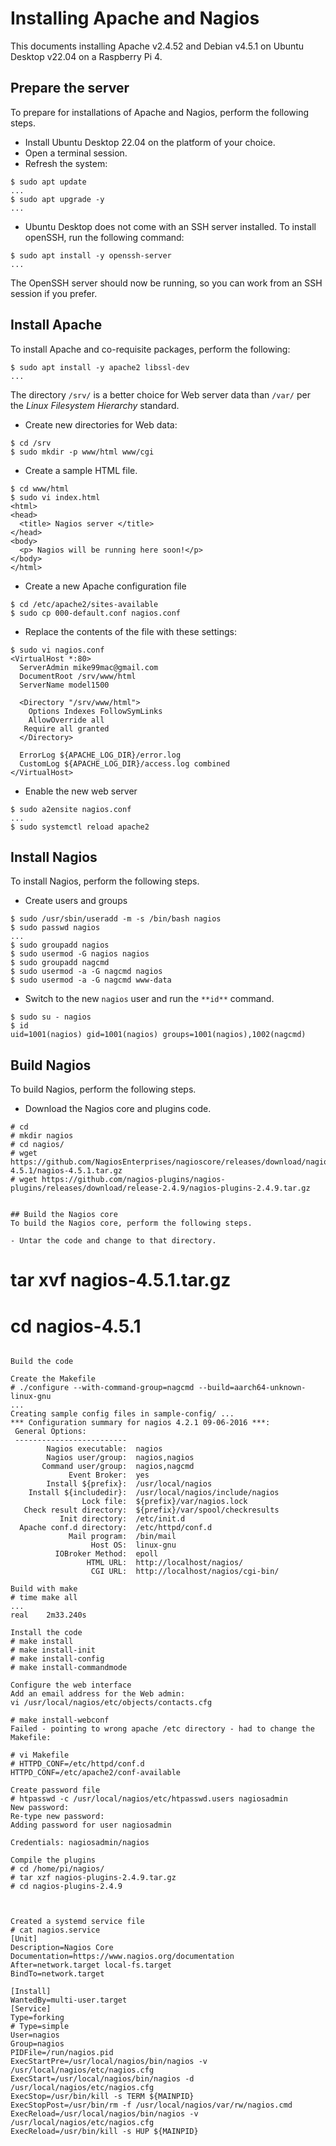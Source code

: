 # Installing Apache and Nagios 
This documents installing Apache v2.4.52 and Debian v4.5.1 on Ubuntu Desktop v22.04 on a Raspberry Pi 4.

## Prepare the server 
To prepare for installations of Apache and Nagios, perform the following steps.

- Install Ubuntu Desktop 22.04 on the platform of your choice.  
- Open a terminal session.
- Refresh the system:

```
$ sudo apt update
...
$ sudo apt upgrade -y
...
```

- Ubuntu Desktop does not come with an SSH server installed.  To install openSSH, run the following command:

```
$ sudo apt install -y openssh-server
...
```

The OpenSSH server should now be running, so you can work from an SSH session if you prefer.

## Install Apache
To install Apache and co-requisite packages, perform the following:
```
$ sudo apt install -y apache2 libssl-dev
...
```

The directory ``/srv/`` is a better choice for Web server data than ``/var/`` per the *Linux Filesystem Hierarchy* standard. 
- Create new directories for Web data:
```
$ cd /srv
$ sudo mkdir -p www/html www/cgi
```

- Create a sample HTML file.

```
$ cd www/html
$ sudo vi index.html
<html>
<head>
  <title> Nagios server </title>
</head>
<body>
  <p> Nagios will be running here soon!</p>
</body>
</html>
```

- Create a new Apache configuration file

```
$ cd /etc/apache2/sites-available
$ sudo cp 000-default.conf nagios.conf
```

- Replace the contents of the file with these settings:

```
$ sudo vi nagios.conf
<VirtualHost *:80>
  ServerAdmin mike99mac@gmail.com
  DocumentRoot /srv/www/html
  ServerName model1500

  <Directory "/srv/www/html">
    Options Indexes FollowSymLinks
    AllowOverride all
   Require all granted
  </Directory>

  ErrorLog ${APACHE_LOG_DIR}/error.log
  CustomLog ${APACHE_LOG_DIR}/access.log combined
</VirtualHost>
```

- Enable the new web server

```
$ sudo a2ensite nagios.conf
...
$ sudo systemctl reload apache2
```

## Install Nagios
To install Nagios, perform the following steps.

- Create users and groups

```
$ sudo /usr/sbin/useradd -m -s /bin/bash nagios
$ sudo passwd nagios
...
$ sudo groupadd nagios
$ sudo usermod -G nagios nagios
$ sudo groupadd nagcmd
$ sudo usermod -a -G nagcmd nagios
$ sudo usermod -a -G nagcmd www-data
```

- Switch to the new ``nagios`` user and run the ``**id**`` command.

```
$ sudo su - nagios
$ id
uid=1001(nagios) gid=1001(nagios) groups=1001(nagios),1002(nagcmd)
```

## Build Nagios
To build Nagios, perform the following steps.

- Download the Nagios core and plugins code.

```
# cd
# mkdir nagios
# cd nagios/
# wget https://github.com/NagiosEnterprises/nagioscore/releases/download/nagios-4.5.1/nagios-4.5.1.tar.gz
# wget https://github.com/nagios-plugins/nagios-plugins/releases/download/release-2.4.9/nagios-plugins-2.4.9.tar.gz


## Build the Nagios core
To build the Nagios core, perform the following steps.

- Untar the code and change to that directory.

```
# tar xvf nagios-4.5.1.tar.gz
# cd nagios-4.5.1
```

Build the code

Create the Makefile
# ./configure --with-command-group=nagcmd --build=aarch64-unknown-linux-gnu
...
Creating sample config files in sample-config/ ...
*** Configuration summary for nagios 4.2.1 09-06-2016 ***:
 General Options:
 -------------------------
        Nagios executable:  nagios
        Nagios user/group:  nagios,nagios
       Command user/group:  nagios,nagcmd
             Event Broker:  yes
        Install ${prefix}:  /usr/local/nagios
    Install ${includedir}:  /usr/local/nagios/include/nagios
                Lock file:  ${prefix}/var/nagios.lock
   Check result directory:  ${prefix}/var/spool/checkresults
           Init directory:  /etc/init.d
  Apache conf.d directory:  /etc/httpd/conf.d
             Mail program:  /bin/mail
                  Host OS:  linux-gnu
          IOBroker Method:  epoll
                 HTML URL:  http://localhost/nagios/
                  CGI URL:  http://localhost/nagios/cgi-bin/

Build with make
# time make all
...
real    2m33.240s

Install the code
# make install
# make install-init
# make install-config
# make install-commandmode

Configure the web interface
Add an email address for the Web admin:
vi /usr/local/nagios/etc/objects/contacts.cfg

# make install-webconf
Failed - pointing to wrong apache /etc directory - had to change the Makefile:

# vi Makefile
# HTTPD_CONF=/etc/httpd/conf.d
HTTPD_CONF=/etc/apache2/conf-available

Create password file
# htpasswd -c /usr/local/nagios/etc/htpasswd.users nagiosadmin
New password:
Re-type new password:
Adding password for user nagiosadmin

Credentials: nagiosadmin/nagios

Compile the plugins
# cd /home/pi/nagios/
# tar xzf nagios-plugins-2.4.9.tar.gz
# cd nagios-plugins-2.4.9



Created a systemd service file
# cat nagios.service
[Unit]
Description=Nagios Core
Documentation=https://www.nagios.org/documentation
After=network.target local-fs.target
BindTo=network.target

[Install]
WantedBy=multi-user.target
[Service]
Type=forking
# Type=simple
User=nagios
Group=nagios
PIDFile=/run/nagios.pid
ExecStartPre=/usr/local/nagios/bin/nagios -v /usr/local/nagios/etc/nagios.cfg
ExecStart=/usr/local/nagios/bin/nagios -d /usr/local/nagios/etc/nagios.cfg
ExecStop=/usr/bin/kill -s TERM ${MAINPID}
ExecStopPost=/usr/bin/rm -f /usr/local/nagios/var/rw/nagios.cmd
ExecReload=/usr/local/nagios/bin/nagios -v /usr/local/nagios/etc/nagios.cfg
ExecReload=/usr/bin/kill -s HUP ${MAINPID}



